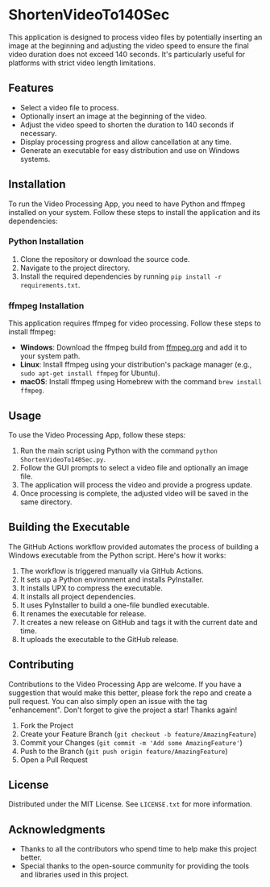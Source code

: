 # ShortenVideoTo140Sec

This application is designed to process video files by potentially inserting an image at the beginning and adjusting the video speed to ensure the final video duration does not exceed 140 seconds. It's particularly useful for platforms with strict video length limitations.

## Features

- Select a video file to process.
- Optionally insert an image at the beginning of the video.
- Adjust the video speed to shorten the duration to 140 seconds if necessary.
- Display processing progress and allow cancellation at any time.
- Generate an executable for easy distribution and use on Windows systems.

## Installation

To run the Video Processing App, you need to have Python and ffmpeg installed on your system. Follow these steps to install the application and its dependencies:

### Python Installation

1. Clone the repository or download the source code.
2. Navigate to the project directory.
3. Install the required dependencies by running `pip install -r requirements.txt`.

### ffmpeg Installation

This application requires ffmpeg for video processing. Follow these steps to install ffmpeg:

- **Windows**: Download the ffmpeg build from [ffmpeg.org](https://ffmpeg.org/download.html) and add it to your system path.
- **Linux**: Install ffmpeg using your distribution's package manager (e.g., `sudo apt-get install ffmpeg` for Ubuntu).
- **macOS**: Install ffmpeg using Homebrew with the command `brew install ffmpeg`.

## Usage

To use the Video Processing App, follow these steps:

1. Run the main script using Python with the command `python ShortenVideoTo140Sec.py`.
2. Follow the GUI prompts to select a video file and optionally an image file.
3. The application will process the video and provide a progress update.
4. Once processing is complete, the adjusted video will be saved in the same directory.

## Building the Executable

The GitHub Actions workflow provided automates the process of building a Windows executable from the Python script. Here's how it works:

1. The workflow is triggered manually via GitHub Actions.
2. It sets up a Python environment and installs PyInstaller.
3. It installs UPX to compress the executable.
4. It installs all project dependencies.
5. It uses PyInstaller to build a one-file bundled executable.
6. It renames the executable for release.
7. It creates a new release on GitHub and tags it with the current date and time.
8. It uploads the executable to the GitHub release.

## Contributing

Contributions to the Video Processing App are welcome. If you have a suggestion that would make this better, please fork the repo and create a pull request. You can also simply open an issue with the tag "enhancement". Don't forget to give the project a star! Thanks again!

1. Fork the Project
2. Create your Feature Branch (`git checkout -b feature/AmazingFeature`)
3. Commit your Changes (`git commit -m 'Add some AmazingFeature'`)
4. Push to the Branch (`git push origin feature/AmazingFeature`)
5. Open a Pull Request

## License

Distributed under the MIT License. See `LICENSE.txt` for more information.

## Acknowledgments

- Thanks to all the contributors who spend time to help make this project better.
- Special thanks to the open-source community for providing the tools and libraries used in this project.
